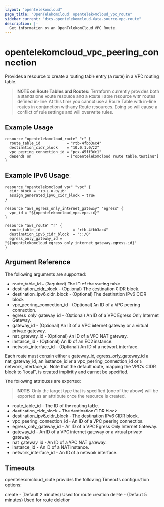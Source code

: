 ```yaml
---
layout: "opentelekomcloud"
page_title: "OpenTelekomCloud: opentelekomcloud_vpc_route"
sidebar_current: "docs-opentelekomcloud-data-source-vpc-route"
description: |-
  Get information on an OpenTelekomCloud VPC Route.
---
```


# opentelekomcloud_vpc_peering_connection

Provides a resource to create a routing table entry (a route) in a VPC routing table.
> **NOTE on Route Tables and Routes:** Terraform currently provides both a standalone Route resource and a Route Table resource with routes defined in-line. At this time you cannot use a Route Table with in-line routes in conjunction with any Route resources. Doing so will cause a conflict of rule settings and will overwrite rules.

## Example Usage

```hcl
resource "opentelekomcloud_route" "r" {
  route_table_id            = "rtb-4fbb3ac4"
  destination_cidr_block    = "10.0.1.0/22"
  vpc_peering_connection_id = "pcx-45ff3dc1"
  depends_on                = ["opentelekomcloud_route_table.testing"]
}
```

## Example IPv6 Usage:

```hcl
resource "opentelekomcloud_vpc" "vpc" {
  cidr_block = "10.1.0.0/16"
  assign_generated_ipv6_cidr_block = true
}

resource "aws_egress_only_internet_gateway" "egress" {
  vpc_id = "${opentelekomcloud_vpc.vpc.id}"
}

resource "aws_route" "r" {
  route_table_id               = "rtb-4fbb3ac4"
  destination_ipv6_cidr_block  = "::/0"
  egress_only_gateway_id = "${opentelekomcloud_egress_only_internet_gateway.egress.id}"
}
```

## Argument Reference

The following arguments are supported:

- route_table_id - (Required) The ID of the routing table.
- destination_cidr_block - (Optional) The destination CIDR block.
- destination_ipv6_cidr_block - (Optional) The destination IPv6 CIDR block.
- vpc_peering_connection_id - (Optional) An ID of a VPC peering connection.
- egress_only_gateway_id - (Optional) An ID of a VPC Egress Only Internet Gateway.
- gateway_id - (Optional) An ID of a VPC internet gateway or a virtual private gateway.
- nat_gateway_id - (Optional) An ID of a VPC NAT gateway.
- instance_id - (Optional) An ID of an EC2 instance.
- network_interface_id - (Optional) An ID of a network interface.

Each route must contain either a gateway_id, egress_only_gateway_id a nat_gateway_id, an instance_id or a vpc_peering_connection_id or a network_interface_id. Note that the default route, mapping the VPC's CIDR block to "local", is created implicitly and cannot be specified.

The following attributes are exported:

> **NOTE:** Only the target type that is specified (one of the above) will be exported as an attribute once the resource is created.

- route_table_id - The ID of the routing table.
- destination_cidr_block - The destination CIDR block.
- destination_ipv6_cidr_block - The destination IPv6 CIDR block.
- vpc_peering_connection_id - An ID of a VPC peering connection.
- egress_only_gateway_id - An ID of a VPC Egress Only Internet Gateway.
- gateway_id - An ID of a VPC internet gateway or a virtual private gateway.
- nat_gateway_id - An ID of a VPC NAT gateway.
- instance_id - An ID of a NAT instance.
- network_interface_id - An ID of a network interface.

## Timeouts
opentelekomcloud_route provides the following Timeouts configuration options:

create - (Default 2 minutes) Used for route creation
delete - (Default 5 minutes) Used for route deletion
